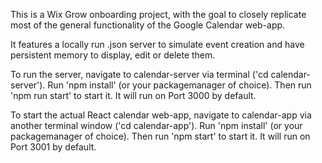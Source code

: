 This is a Wix Grow onboarding project, with the goal to closely replicate most of the general functionality of the Google Calendar web-app.

It features a locally run .json server to simulate event creation and have persistent memory to display, edit or delete them.

To run the server, navigate to calendar-server via terminal ('cd calendar-server').
Run 'npm install' (or your packagemanager of choice).
Then run 'npm run start' to start it. It will run on Port 3000 by default.

To start the actual React calendar web-app, navigate to calendar-app via another terminal window ('cd calendar-app').
Run 'npm install' (or your packagemanager of choice).
Then run 'npm start' to start it. It will run on Port 3001 by default.
